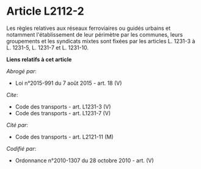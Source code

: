 # Article L2112-2

Les règles relatives aux réseaux ferroviaires ou guidés urbains et notamment l'établissement de leur périmètre par les
communes, leurs groupements et les syndicats mixtes sont fixées par les articles L. 1231-3 à L. 1231-5, L. 1231-7 et L.
1231-10.

**Liens relatifs à cet article**

_Abrogé par_:

  - Loi n°2015-991 du 7 août 2015 - art. 18 (V)

_Cite_:

  - Code des transports - art. L1231-3 (V)
  - Code des transports - art. L1231-7 (V)

_Cité par_:

  - Code des transports - art. L2121-11 (M)

_Codifié par_:

  - Ordonnance n°2010-1307 du 28 octobre 2010 - art. (V)
